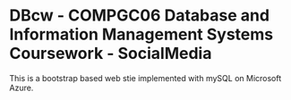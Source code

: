 # DBcw - COMPGC06 Database and Information Management Systems Coursework - SocialMedia
This is a bootstrap based web stie implemented with mySQL on Microsoft Azure.
